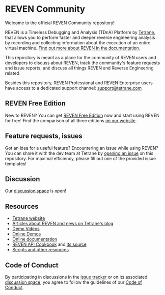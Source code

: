 # REVEN Community

Welcome to the official REVEN Community repository!

REVEN is a Timeless Debugging and Analysis (TDnA) Platform by [Tetrane](https://tetrane.com), that allows you to perform faster and deeper reverse engineering analysis by recording and collecting information about the execution of an entire virtual machine. [Find out more about REVEN in the documentation.](https://doc.tetrane.com/professional/latest/What-Is-REVEN.html)

This repository is meant as a place for the community of REVEN users and developers to discuss about REVEN, track the community's feature requests and issue reports, and discuss all things REVEN and Reverse Engineering related.

Besides this repository, REVEN Professional and REVEN Enterprise users have access to a dedicated support channel: [support@tetrane.com](mailto:support@tetrane.com)

## REVEN Free Edition

New to REVEN? You can get [REVEN Free Edition](https://www.tetrane.com/free-edition/Get-REVEN-Free-Edition.html) now and start using REVEN for free! Find the comparison of all three editions [on our website](https://www.tetrane.com/Reven-pricing.html).

## Feature requests, issues

Got an idea for a useful feature? Encountering an issue while using REVEN? You can share it with the dev team at Tetrane by [opening an issue](https://github.com/tetrane/reven-community/issues/new/choose) on this repository. For maximal efficiency, please fill out one of the provided issue templates!

## Discussion

Our [discussion space](https://github.com/tetrane/reven-community/discussions) is open!

## Resources

- [Tetrane website](https://www.tetrane.com)
- [Articles about REVEN and news on Tetrane's blog](https://blog.tetrane.com)
- [Demo Videos](https://www.tetrane.com/demos-videos.html)
- [Online Demos](https://www.tetrane.com/demos-online.html)
- [Online documentation](https://doc.tetrane.com)
- [REVEN API Cookbook](https://tetrane.github.io/api-cookbook) and [its source](https://github.com/tetrane/api-cookbook)
- [Scripts and other resources](https://github.com/tetrane/reven2-resources)

## Code of Conduct

By participating in discussions in the [issue tracker](https://github.com/tetrane/reven-community/issues) or on its associated [discussion space](https://github.com/tetrane/reven-community/discussions), you agree to follow the guidelines of our [Code of Conduct](https://github.com/tetrane/reven-community/blob/main/CODE_OF_CONDUCT.md).
